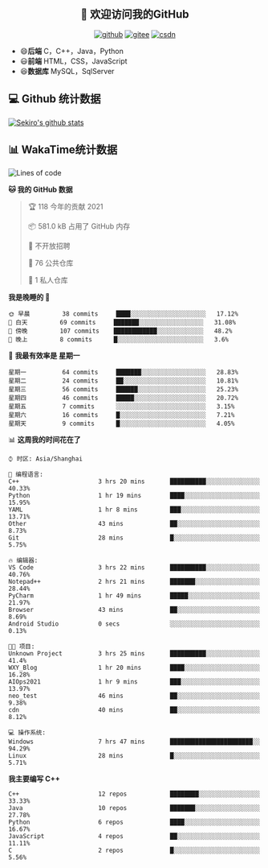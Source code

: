 <h2 align="center">👋 欢迎访问我的GitHub</h2>
<p align="center">
  <a href="https://666wxy666.github.io/"><img src="https://img.shields.io/badge/GitHub-24292e" alt="github"></a>
  <a href="https://gitee.com/wxy_666"><img src="https://img.shields.io/badge/Gitee-fe7300" alt="gitee"></a>
  <a href="https://blog.csdn.net/WXY_666"><img src="https://img.shields.io/badge/CSDN-cf000e" alt="csdn"></a>
</p>

- 😄**后端** C，C++，Java，Python
- 😃**前端** HTML，CSS，JavaScript
- 😆**数据库** MySQL，SqlServer

## 💻 Github 统计数据
[![Sekiro's github stats](https://github-readme-stats.vercel.app/api?username=666WXY666)](https://666wxy666.github.io/)

## 📊 WakaTime统计数据

<!--START_SECTION:waka-->
![Lines of code](https://img.shields.io/badge/%E4%BB%8E%E3%80%8C%E4%BD%A0%E5%A5%BD%E4%B8%96%E7%95%8C%E3%80%8D%E6%88%91%E5%B7%B2%E7%BB%8F%E5%86%99%E4%BA%86-579473%20%E8%A1%8C%E4%BB%A3%E7%A0%81-blue)

**🐱 我的 GitHub 数据** 

> 🏆 118 今年的贡献 2021
 > 
> 📦 581.0 kB 占用了 GitHub 内存 
 > 
> 🚫 不开放招聘
 > 
> 📜 76 公共仓库 
 > 
> 🔑 1 私人仓库 
 > 
**我是晚睡的 🦉** 

```text
🌞 早晨         38 commits     ████░░░░░░░░░░░░░░░░░░░░░   17.12% 
🌆 白天         69 commits     ███████░░░░░░░░░░░░░░░░░░   31.08% 
🌃 傍晚         107 commits    ████████████░░░░░░░░░░░░░   48.2% 
🌙 晚上         8 commits      █░░░░░░░░░░░░░░░░░░░░░░░░   3.6%

```
📅 **我最有效率是 星期一** 

```text
星期一          64 commits     ███████░░░░░░░░░░░░░░░░░░   28.83% 
星期二          24 commits     ██░░░░░░░░░░░░░░░░░░░░░░░   10.81% 
星期三          56 commits     ██████░░░░░░░░░░░░░░░░░░░   25.23% 
星期四          46 commits     █████░░░░░░░░░░░░░░░░░░░░   20.72% 
星期五          7 commits      ░░░░░░░░░░░░░░░░░░░░░░░░░   3.15% 
星期六          16 commits     █░░░░░░░░░░░░░░░░░░░░░░░░   7.21% 
星期天          9 commits      █░░░░░░░░░░░░░░░░░░░░░░░░   4.05%

```


📊 **这周我的时间花在了** 

```text
⌚︎ 时区: Asia/Shanghai

💬 编程语言: 
C++                      3 hrs 20 mins       ██████████░░░░░░░░░░░░░░░   40.33% 
Python                   1 hr 19 mins        ████░░░░░░░░░░░░░░░░░░░░░   15.95% 
YAML                     1 hr 8 mins         ███░░░░░░░░░░░░░░░░░░░░░░   13.71% 
Other                    43 mins             ██░░░░░░░░░░░░░░░░░░░░░░░   8.73% 
Git                      28 mins             █░░░░░░░░░░░░░░░░░░░░░░░░   5.75%

🔥 编辑器: 
VS Code                  3 hrs 22 mins       ██████████░░░░░░░░░░░░░░░   40.76% 
Notepad++                2 hrs 21 mins       ███████░░░░░░░░░░░░░░░░░░   28.44% 
PyCharm                  1 hr 49 mins        █████░░░░░░░░░░░░░░░░░░░░   21.97% 
Browser                  43 mins             ██░░░░░░░░░░░░░░░░░░░░░░░   8.69% 
Android Studio           0 secs              ░░░░░░░░░░░░░░░░░░░░░░░░░   0.13%

🐱‍💻 项目: 
Unknown Project          3 hrs 25 mins       ██████████░░░░░░░░░░░░░░░   41.4% 
WXY_Blog                 1 hr 20 mins        ████░░░░░░░░░░░░░░░░░░░░░   16.28% 
AIOps2021                1 hr 9 mins         ███░░░░░░░░░░░░░░░░░░░░░░   13.97% 
neo_test                 46 mins             ██░░░░░░░░░░░░░░░░░░░░░░░   9.38% 
cdn                      40 mins             ██░░░░░░░░░░░░░░░░░░░░░░░   8.12%

💻 操作系统: 
Windows                  7 hrs 47 mins       ███████████████████████░░   94.29% 
Linux                    28 mins             █░░░░░░░░░░░░░░░░░░░░░░░░   5.71%

```

**我主要编写 C++** 

```text
C++                      12 repos            ████████░░░░░░░░░░░░░░░░░   33.33% 
Java                     10 repos            ███████░░░░░░░░░░░░░░░░░░   27.78% 
Python                   6 repos             ████░░░░░░░░░░░░░░░░░░░░░   16.67% 
JavaScript               4 repos             ██░░░░░░░░░░░░░░░░░░░░░░░   11.11% 
C                        2 repos             █░░░░░░░░░░░░░░░░░░░░░░░░   5.56%

```



<!--END_SECTION:waka-->

<!--
**666WXY666/666WXY666** is a ✨ _special_ ✨ repository because its `README.md` (this file) appears on your GitHub profile.

Here are some ideas to get you started:

- 🔭 I’m currently working on ...
- 🌱 I’m currently learning ...
- 👯 I’m looking to collaborate on ...
- 🤔 I’m looking for help with ...
- 💬 Ask me about ...
- 📫 How to reach me: ...
- 😄 Pronouns: ...
- ⚡ Fun fact: ...
-->
